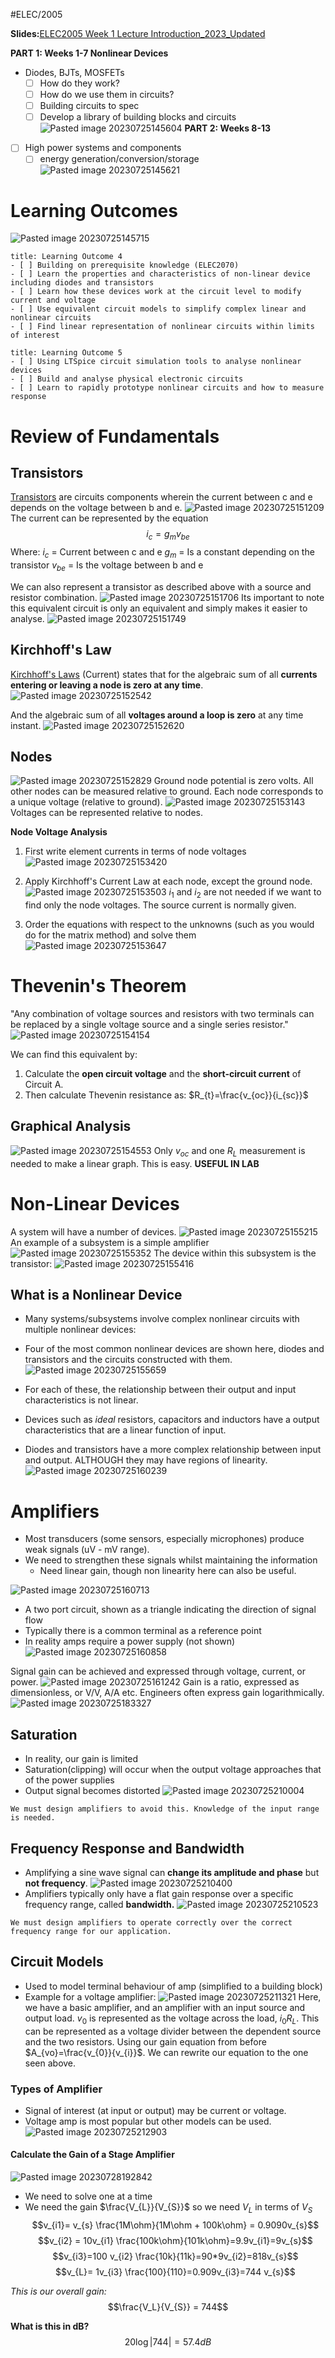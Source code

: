 #ELEC/2005 

**Slides:**[ELEC2005 Week 1 Lecture Introduction_2023_Updated](Attachments/ELEC2005%20Week%201%20Lecture%20Introduction_2023_Updated.pdf)

**PART 1: Weeks 1-7 Nonlinear Devices**
- Diodes, BJTs, MOSFETs
	- [ ] How do they work?
	- [ ] How do we use them in circuits?
	- [ ] Building circuits to spec
	- [ ] Develop a library of building blocks and circuits
![Pasted image 20230725145604](Attachments/Pasted%20image%2020230725145604.png)
**PART 2: Weeks 8-13**
- [ ] High power systems and components 
	- [ ] energy generation/conversion/storage
![Pasted image 20230725145621](Attachments/Pasted%20image%2020230725145621.png)

# Learning Outcomes
![Pasted image 20230725145715](Attachments/Pasted%20image%2020230725145715.png)

```ad-summary
title: Learning Outcome 4
- [ ] Building on prerequisite knowledge (ELEC2070)
- [ ] Learn the properties and characteristics of non-linear device including diodes and transistors
- [ ] Learn how these devices work at the circuit level to modify current and voltage
- [ ] Use equivalent circuit models to simplify complex linear and nonlinear circuits
- [ ] Find linear representation of nonlinear circuits within limits of interest
```

```ad-bug
title: Learning Outcome 5
- [ ] Using LTSpice circuit simulation tools to analyse nonlinear devices
- [ ] Build and analyse physical electronic circuits
- [ ] Learn to rapidly prototype nonlinear circuits and how to measure response
```

# Review of Fundamentals

## Transistors
[Transistors](Transistors) are circuits components wherein the current between c and e depends on the voltage between b and e.
![Pasted image 20230725151209](Attachments/Pasted%20image%2020230725151209.png)
The current can be represented by the equation
$$i_{c}=g_{m}v_{be}$$
Where:
$i_{c}$ = Current between c and e
$g_{m}$ = Is a constant depending on the transistor
$v_{be}$ = Is the voltage between b and e

We can also represent a transistor as described above with a source and resistor combination.
![Pasted image 20230725151706](Attachments/Pasted%20image%2020230725151706.png)
Its important to note this equivalent circuit is only an equivalent and simply makes it easier to analyse.
![Pasted image 20230725151749](Attachments/Pasted%20image%2020230725151749.png)

## Kirchhoff's Law
[Kirchhoff's Laws](../../../Distilled%20Notes/Kirchhoff's%20Laws.md) (Current) states that for the algebraic sum of all **currents entering or leaving a node is zero at any time**.
![Pasted image 20230725152542](Attachments/Pasted%20image%2020230725152542.png)

And the algebraic sum of all **voltages around a loop is zero** at any time instant.
![Pasted image 20230725152620](Attachments/Pasted%20image%2020230725152620.png)


## Nodes
![Pasted image 20230725152829](Attachments/Pasted%20image%2020230725152829.png)
Ground node potential is zero volts. All other nodes can be measured relative to ground. Each node corresponds to a unique voltage (relative to ground).
![Pasted image 20230725153143](Attachments/Pasted%20image%2020230725153143.png)
Voltages can be represented relative to nodes.

**Node Voltage Analysis**
1. First write element currents in terms of node voltages
![Pasted image 20230725153420](Attachments/Pasted%20image%2020230725153420.png)
2. Apply Kirchhoff's Current Law at each node, except the ground node.
![Pasted image 20230725153503](Attachments/Pasted%20image%2020230725153503.png)
$i_{1}$ and $i_{2}$ are not needed if we want to find only the node voltages. The source current is normally given.

3. Order the equations with respect to the unknowns (such as you would do for the matrix method) and solve them
![Pasted image 20230725153647](Attachments/Pasted%20image%2020230725153647.png)

# Thevenin's Theorem
"Any combination of voltage sources and resistors with two terminals can be replaced by a single voltage source and a single series resistor."
![Pasted image 20230725154154](Attachments/Pasted%20image%2020230725154154.png)

We can find this equivalent by:
1. Calculate the **open circuit voltage** and the **short-circuit current** of Circuit A.
2. Then calculate Thevenin resistance as: $R_{t}=\frac{v_{oc}}{i_{sc}}$

## Graphical Analysis
![Pasted image 20230725154553](Attachments/Pasted%20image%2020230725154553.png)
Only $v_{oc}$ and one $R_{L}$ measurement is needed to make a linear graph. This is easy.
**USEFUL IN LAB**


# Non-Linear Devices
A system will have a number of devices.
![Pasted image 20230725155215](Attachments/Pasted%20image%2020230725155215.png)
An example of a subsystem is a simple amplifier 
![Pasted image 20230725155352](Attachments/Pasted%20image%2020230725155352.png)
The device within this subsystem is the transistor:
![Pasted image 20230725155416](Attachments/Pasted%20image%2020230725155416.png)

## What is a Nonlinear Device
- Many systems/subsystems involve complex nonlinear circuits with multiple nonlinear devices:
- Four of the most common nonlinear devices are shown here, diodes and transistors and the circuits constructed with them.
![Pasted image 20230725155659](Attachments/Pasted%20image%2020230725155659.png)
- For each of these, the relationship between their output and input characteristics is not linear.

- Devices such as *ideal* resistors, capacitors and inductors have a output characteristics that are a linear function of input.
- Diodes and transistors have a more complex relationship between input and output. ALTHOUGH they may have regions of linearity.
![Pasted image 20230725160239](Attachments/Pasted%20image%2020230725160239.png)

# Amplifiers
- Most transducers (some sensors, especially microphones) produce weak signals (uV - mV range).
- We need to strengthen these signals whilst maintaining the information
	- Need linear gain, though non linearity here can also be useful.

![Pasted image 20230725160713](Attachments/Pasted%20image%2020230725160713.png)
- A two port circuit, shown as a triangle indicating the direction of signal flow
- Typically there is a common terminal as a reference point
- In reality amps require a power supply (not shown)
![Pasted image 20230725160858](Attachments/Pasted%20image%2020230725160858.png)

Signal gain can be achieved and expressed through voltage, current, or power.
![Pasted image 20230725161242](Attachments/Pasted%20image%2020230725161242.png)
Gain is a ratio, expressed as dimensionless, or V/V, A/A etc. Engineers often express gain logarithmically.
![Pasted image 20230725183327](Attachments/Pasted%20image%2020230725183327.png)

## Saturation
- In reality, our gain is limited
- Saturation(clipping) will occur when the output voltage approaches that of the power supplies
- Output signal becomes distorted
![Pasted image 20230725210004](Attachments/Pasted%20image%2020230725210004.png)
```ad-important
We must design amplifiers to avoid this. Knowledge of the input range is needed.

```

## Frequency Response and Bandwidth
- Amplifying a sine wave signal can **change its amplitude and phase** but **not frequency**.
![Pasted image 20230725210400](Attachments/Pasted%20image%2020230725210400.png)
- Amplifiers typically only have a flat gain response over a specific frequency range, called **bandwidth.**
![Pasted image 20230725210523](Attachments/Pasted%20image%2020230725210523.png)
```ad-important
We must design amplifiers to operate correctly over the correct frequency range for our application.

```

## Circuit Models
- Used to model terminal behaviour of amp (simplified to a building block)
- Example for a voltage amplifier:
![Pasted image 20230725211321](Attachments/Pasted%20image%2020230725211321.png)
Here, we have a basic amplifier, and an amplifier with an input source and output load. $v_{0}$ is represented as the voltage across the load, $i_{0}R_{L}$. 
This can be represented as a voltage divider between the dependent source and the two resistors.
Using our gain equation from before $A_{vo}=\frac{v_{0}}{v_{i}}$. We can rewrite our equation to the one seen above.

### Types of Amplifier
- Signal of interest (at input or output) may be current or voltage.
- Voltage amp is most popular but other models can be used.
![Pasted image 20230725212903](Attachments/Pasted%20image%2020230725212903.png)

#### Calculate the Gain of a Stage Amplifier
![Pasted image 20230728192842](Attachments/Pasted%20image%2020230728192842.png)
- We need to solve one at a time
- We need the gain $\frac{V_{L}}{V_{S}}$ so we need $V_{L}$ in terms of $V_{S}$
$$v_{i1}= v_{s} \frac{1M\ohm}{1M\ohm + 100k\ohm} = 0.9090v_{s}$$
$$v_{i2} = 10v_{i1} \frac{100k\ohm}{101k\ohm}=9.9v_{i1}=9v_{s}$$
$$v_{i3}=100 v_{i2} \frac{10k}{11k}=90*9v_{i2}=818v_{s}$$
$$v_{L}= 1v_{i3} \frac{100}{110}=0.909v_{i3}=744 v_{s}$$

*This is our overall gain:*
$$\frac{V_L}{V_{S}} = 744$$

**What is this in dB?**
$$20 \log |744| = 57.4dB$$

